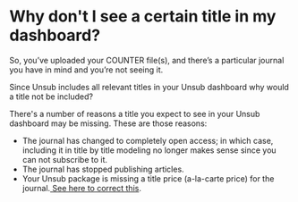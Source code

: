 # Why don't I see a certain title in my dashboard?

So, you’ve uploaded your COUNTER file(s), and there’s a particular journal you have in mind and you’re not seeing it.

Since Unsub includes all relevant titles in your Unsub dashboard why would a title not be included?

There's a number of reasons a title you expect to see in your Unsub dashboard may be missing. These are those reasons:

* The journal has changed to completely open access; in which case, including it in title by title modeling no longer makes sense since you can not subscribe to it.
* The journal has stopped publishing articles.
* Your Unsub package is missing a title price (a-la-carte price) for the journal.[ See here to correct this](../how-to-guides/upload-title-prices.md).

